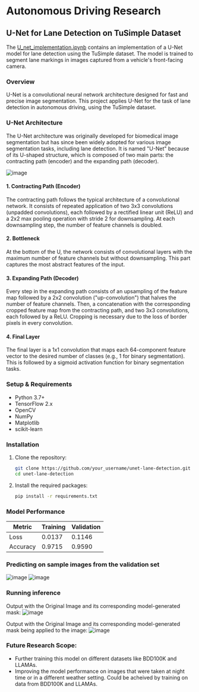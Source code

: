 # Autonomous Driving Research



## U-Net for Lane Detection on TuSimple Dataset
The [U_net_implementation.ipynb](https://github.com/AnshChoudhary/Autonomous-Driving/blob/main/U_net_implementation.ipynb) contains an implementation of a U-Net model for lane detection using the TuSimple dataset. The model is trained to segment lane markings in images captured from a vehicle's front-facing camera.

### Overview
U-Net is a convolutional neural network architecture designed for fast and precise image segmentation. This project applies U-Net for the task of lane detection in autonomous driving, using the TuSimple dataset.

### U-Net Architecture
The U-Net architecture was originally developed for biomedical image segmentation but has since been widely adopted for various image segmentation tasks, including lane detection. It is named "U-Net" because of its U-shaped structure, which is composed of two main parts: the contracting path (encoder) and the expanding path (decoder).

![image](https://github.com/AnshChoudhary/Autonomous-Driving/assets/32743873/7d973023-aa5c-4fa7-9817-acfdbb880df1)

#### 1. Contracting Path (Encoder)

The contracting path follows the typical architecture of a convolutional network. It consists of repeated application of two 3x3 convolutions (unpadded convolutions), each followed by a rectified linear unit (ReLU) and a 2x2 max pooling operation with stride 2 for downsampling. At each downsampling step, the number of feature channels is doubled.

#### 2. Bottleneck

At the bottom of the U, the network consists of convolutional layers with the maximum number of feature channels but without downsampling. This part captures the most abstract features of the input.

#### 3. Expanding Path (Decoder)

Every step in the expanding path consists of an upsampling of the feature map followed by a 2x2 convolution ("up-convolution") that halves the number of feature channels. Then, a concatenation with the corresponding cropped feature map from the contracting path, and two 3x3 convolutions, each followed by a ReLU. Cropping is necessary due to the loss of border pixels in every convolution.

#### 4. Final Layer

The final layer is a 1x1 convolution that maps each 64-component feature vector to the desired number of classes (e.g., 1 for binary segmentation). This is followed by a sigmoid activation function for binary segmentation tasks.

### Setup & Requirements

- Python 3.7+
- TensorFlow 2.x
- OpenCV
- NumPy
- Matplotlib
- scikit-learn

### Installation

1. Clone the repository:
    ```bash
    git clone https://github.com/your_username/unet-lane-detection.git
    cd unet-lane-detection
    ```

2. Install the required packages:
    ```bash
    pip install -r requirements.txt
    ```

### Model Performance
| Metric           | Training       | Validation     |
|------------------|----------------|----------------|
| Loss             | 0.0137         | 0.1146         |
| Accuracy         | 0.9715         | 0.9590         |


### Predicting on sample images from the validation set
![image](https://github.com/AnshChoudhary/Autonomous-Driving/assets/32743873/ed2d201b-44dd-4d8b-9fc0-b8cdd321b7b2)
![image](https://github.com/AnshChoudhary/Autonomous-Driving/assets/32743873/ce4145a9-5ecd-4c1f-9629-9b9721ba9a6b)

### Running inference
Output with the Original Image and its corresponding model-generated mask:
![image](https://github.com/AnshChoudhary/Autonomous-Driving/assets/32743873/e4beaca2-0ab5-49fb-8dd5-298718447e63)

Output with the Original Image and its corresponding model-generated mask being applied to the image:
![image](https://github.com/AnshChoudhary/Autonomous-Driving/assets/32743873/cca4f7d1-9cd2-4eb0-9aa3-148abc7a6165)

### Future Research Scope:
- Further training this model on different datasets like BDD100K and LLAMAs.
- Improving the model performance on images that were taken at night time or in a different weather setting. Could be acheived by training on data from BDD100K and LLAMAs.
